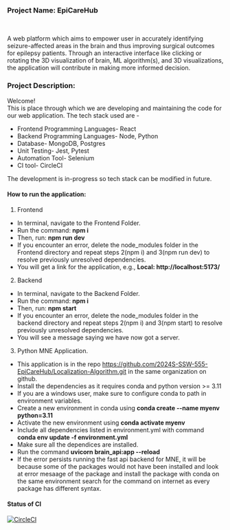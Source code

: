 <h3>Project Name: EpiCareHub</h3><br>
<p>A web platform which aims to empower user in accurately identifying seizure-affected areas in the brain and thus improving surgical outcomes for epilepsy patients.
Through an interactive interface like clicking or rotating the 3D visualization of brain, ML algorithm(s), and 3D visualizations, the application will contribute in making more informed decision.</p>


<h3>Project Description:</h3>
<p>Welcome!  <br>
This is place through which we are developing and maintaining the code for our web application. The tech stack used are -
<ul>
  <li>Frontend Programming Languages- React</li>
    <li>Backend Programming Languages- Node, Python</li>
    <li>Database- MongoDB, Postgres   </li>
    <li>Unit Testing- Jest, Pytest  </li>
    <li>Automation Tool- Selenium  </li>
    <li>CI tool- CircleCI  </li>
  </ul>

The development is in-progress so tech stack can be modified in future.</p>

<h4>How to run the application:</h4>

1. Frontend
  - In terminal, navigate to the Frontend Folder.
  - Run the command: <b>npm i</b>
  - Then, run: <b>npm run dev</b>
  - If you encounter an error, delete the node_modules folder in the Frontend directory and repeat steps 2(npm i) and 3(npm run dev) to resolve previously unresolved dependencies.
  - You will get a link for the application, e.g., **Local: http://localhost:5173/**
2. Backend
  - In terminal, navigate to the Backend Folder.
  - Run the command: <b>npm i</b>
  - Then, run: <b> npm start </b>
  - If you encounter an error, delete the node_modules folder in the backend directory and repeat steps 2(npm i) and 3(npm start) to resolve previously unresolved dependencies.
  - You will see a message saying we have now got a server.
3. Python MNE Application.
  - This application is in the repo https://github.com/2024S-SSW-555-EpiCareHub/Localization-Algorithm.git in the same organization on github.
  - Install the dependencies as it requires conda and python version >= 3.11
  - If you are a windows user, make sure to configure conda to path in environment variables.
  - Create a new environment in conda using <b>conda create --name myenv python=3.11</b>
  - Activate the new environment using <b>conda activate myenv</b>
  - Include all dependencies listed in environment.yml with command <b> conda env update -f environment.yml </b>
  - Make sure all the dependices are installed.
  - Run the command <b>uvicorn brain_api:app --reload</b>
  - If the error persists running the fast api backend for MNE, it will be because some of the packages would not have been installed and look at error mesaage of the package and install the package with conda on the same environment search for the command on internet as every package has different syntax.

<!-- <p>In terminal go to Frontend Folder. From Frontend folder run command- <b> npm i</b>
  and then <b>npm run dev</b> If you still see an error then delete the node_modules folder and then start with <b> npm i</b> and <b> npm run dev</b> to resolve the previously unresolved dependencies<p></p><br>
You will get a link for application e.g., <b><i>Local:   http://localhost:5173/</i></b> <br>

<p>In terminal go to Backend Folder. From Backend folder run command - <b> npm i </b> 
and then <b>npm start</b> If you still see an error then delete the node_modules folder and then start with <b> npm i</b> and <b> npm run dev</b> to resolve the previously unresolved dependencies<br></p><br>
You will get a messagae printed of server for application e.g., <b><i>Local:   http://localhost:3000//</i></b> <br>
 -->
<h4>Status of CI</h4>

[![CircleCI](https://dl.circleci.com/status-badge/img/circleci/9WHruia3osscYXEUoJiFXB/4WeuN4KJSB5JHBXWGA6yxT/tree/main.svg?style=svg&circle-token=235d1f476b7f2b359ae40855db7c6a814db4d1be)](https://dl.circleci.com/status-badge/redirect/circleci/9WHruia3osscYXEUoJiFXB/4WeuN4KJSB5JHBXWGA6yxT/tree/main)
